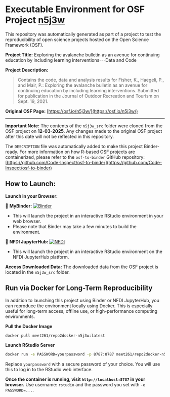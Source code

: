# Executable Environment for OSF Project [n5j3w](https://osf.io/n5j3w/)

This repository was automatically generated as part of a project to test the reproducibility of open science projects hosted on the Open Science Framework (OSF).

**Project Title:** Exploring the avalanche bulletin as an avenue for continuing education by including learning interventions---Data and Code

**Project Description:**
> Contains the code, data and analysis results for Fisher, K., Haegeli, P., and Mair, P.: Exploring the avalanche bulletin as an avenue for continuing education by including learning interventions. Submitted for publication in the Journal of Outdoor Recreation and Tourism on Sept. 19, 2021.

**Original OSF Page:** [https://osf.io/n5j3w/](https://osf.io/n5j3w/)

---

**Important Note:** The contents of the `n5j3w_src` folder were cloned from the OSF project on **12-03-2025**. Any changes made to the original OSF project after this date will not be reflected in this repository.

The `DESCRIPTION` file was automatically added to make this project Binder-ready. For more information on how R-based OSF projects are containerized, please refer to the `osf-to-binder` GitHub repository: [https://github.com/Code-Inspect/osf-to-binder](https://github.com/Code-Inspect/osf-to-binder)

## How to Launch:

**Launch in your Browser:**

🚀 **MyBinder:** [![Binder](https://mybinder.org/badge_logo.svg)](https://mybinder.org/v2/gh/code-inspect-binder/osf_n5j3w/HEAD?urlpath=rstudio)

   * This will launch the project in an interactive RStudio environment in your web browser.
   * Please note that Binder may take a few minutes to build the environment.

🚀 **NFDI JupyterHub:** [![NFDI](https://nfdi-jupyter.de/images/nfdi_badge.svg)](https://hub.nfdi-jupyter.de/r2d/gh/code-inspect-binder/osf_n5j3w/HEAD?urlpath=rstudio)

   * This will launch the project in an interactive RStudio environment on the NFDI JupyterHub platform.

**Access Downloaded Data:**
The downloaded data from the OSF project is located in the `n5j3w_src` folder.

## Run via Docker for Long-Term Reproducibility

In addition to launching this project using Binder or NFDI JupyterHub, you can reproduce the environment locally using Docker. This is especially useful for long-term access, offline use, or high-performance computing environments.

**Pull the Docker Image**

```bash
docker pull meet261/repo2docker-n5j3w:latest
```

**Launch RStudio Server**

```bash
docker run -e PASSWORD=yourpassword -p 8787:8787 meet261/repo2docker-n5j3w
```
Replace `yourpassword` with a secure password of your choice. You will use this to log in to the RStudio web interface.

**Once the container is running, visit `http://localhost:8787` in your browser.**
Use username: `rstudio` and the password you set with `-e PASSWORD=...`.
